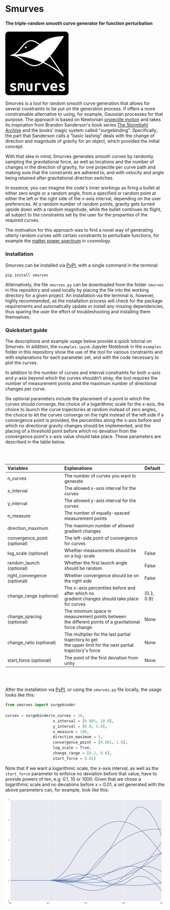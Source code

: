 # Smurves

#### The triple-random smooth curve generator for function perturbation
<img src="/logo.png" alt="logo" width="200px"/>

Smurves is a tool for random smooth curve generation that allows for several constraints to be put on the generation process. If offers a more constrainable alternative to using, for example, Gaussian processes for that purpose. The approach is based on Newtonian [projectile motion](https://en.wikipedia.org/wiki/Projectile_motion) and takes its inspiration from Brandon Sanderson's book series [The Stormlight Archive](https://brandonsanderson.com/books/the-stormlight-archive/) and the books' magic system called "surgebinding". Specifically, the part that Sanderson calls a "basic lashing" deals with the change of direction and magnitude of gravity for an object, which provided the initial concept.

With that idea in mind, Smurves generates smooth curves by randomly sampling the gravitational force, as well as locations and the number of changes in the direction of gravity, for one projectile per curve path and making sure that the constraints are adhered to, and with velocity and angle being retained after gravitational direction switches.

In essence, you can imagine the code's inner workings as firing a bullet at either zero angle or a random angle, from a specified or random point at either the left or the right side of the x-axis interval, depending on the user preferences. At a random number of random points, gravity gets turned upside down with a random magnitude, while the bullet continues its flight, all subject to the constraints set by the user for the properties of the required curves.

The motivation for this approach was to find a novel way of generating utterly random curves with certain constraints to perturbate functions, for example the [matter power spectrum](https://en.wikipedia.org/wiki/Matter_power_spectrum) in cosmology.

### Installation

Smurves can be installed via [PyPI](https://pypi.org), with a single command in the terminal:

```
pip install smurves
```

Alternatively, the file `smurves.py` can be downloaded from the folder `smurves` in this repository and used locally by placing the file into the working directory for a given project. An installation via the terminal is, however, highly recommended, as the installation process will check for the package requirements and automatically update or install any missing dependencies, thus sparing the user the effort of troubleshooting and installing them themselves.

### Quickstart guide

The descriptions and example usage below provide a quick tutorial on Smurves. In addition, the `examples.ipynb` Jupyter Notebook in the `examples` folder in this repository show the use of the tool for various constraints and with explanations for each parameter set, and with the code necessary to plot the curves.

In addition to the number of curves and interval constraints for both x-axis and y-axis beyond which the curves shouldn't stray, the tool requires the number of measurement points amd the maximum number of directional changes per curve.

Six optional parameters include the placement of a point in which the curves should converge, the choice of a logarithmic scale for the x-axis, the choice to launch the curve trajectories at random instead of zero angles, the choice to let the curves converge on the right instead of the left side if a convergence point is provided, the percentiles along the x-axis before and which no directional gravity changes should be implemented, and the placing of a threshold point before which no deviation from the convergence point's x-axis value should take place. These parameters are described in the table below.

<br></br>

| Variables                    | Explanations                                    | Default    |
|:-----------------------------|:------------------------------------------------|:-----------|
| n_curves                     | The number of curves you want to generate       |            |
| x_interval                   | The allowed x-axis interval for the curves      |            |
| y_interval                   | The allowed y-axis interval for the curves      |            |
| n_measure                    | The number of equally-spaced measurement points |            |
| direction_maximum            | The maximum number of allowed gradient changes  |            |
| convergence_point (optional) | The left-side point of convergence for curves   |            |
| log_scale (optional)         | Whether measurements should be on a log-scale   | False      |
| random_launch (optional)     | Whether the first launch angle should be random | False      |
| right_convergence (optional) | Whether convergence should be on the right side | False      |
| change_range (optional)      | The x-axis percentiles before and after which no <br> gradient changes should take place for curves | [0.1, 0.9] |
| change_spacing (optional)    | The minimum space in measurement points between <br> the different points of a gravitational force change | None |
|change_ratio (optional)       | The multiplier for the last partial trajectory to get <br> the upper limit for the next partial trajectory's force | None |
| start_force (optional)       | The point of the first deviation from unity     | None       |

<br></br>

After the installation via [PyPI](https://pypi.org), or using the `smurves.py` file locally, the usage looks like this:

```python
from smurves import surgebinder

curves = surgebinder(n_curves = 10,
                     x_interval = [0.001, 10.0],
                     y_interval = [0.0, 5.0],
                     n_measure = 100,
                     direction_maximum = 3,
                     convergence_point = [0.001, 1.0],
                     log_scale = True,
                     change_range = [0.2, 0.8],
                     start_force = 0.01)
```

Note that if we want a logarithmic scale, the x-axis interval, as well as the `start_force` parameter to enforce no deviation before that value, have to provide powers of ten, e.g. 0.1, 10 or 1000. Given that we chose a logarithmic scale and no deviations before x = 0.01, a set generated with the above parameters can, for example, look like this:

<img src="/example.png" alt="logo" width="600px"/>
